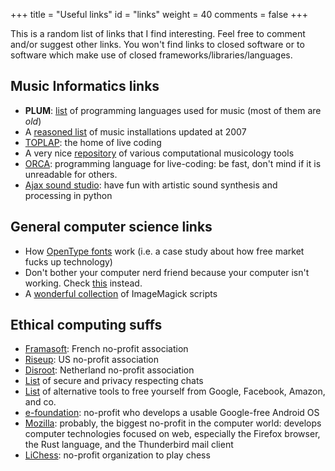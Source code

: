 +++
title = "Useful links"
id = "links"
weight = 40
comments = false
+++

This is a random list of links that I find interesting. Feel free to comment and/or suggest other links.
You won't find links to closed software or to software which make use of closed frameworks/libraries/languages.

## Music Informatics links

- **PLUM**: [list](http://www.nosuch.com/tjt/plum.html) of programming languages used for music (most of them are _old_)
- A [reasoned list](http://www.mindatplay.co.uk/index.html) of music installations updated at 2007
- [TOPLAP](http://toplap.org/): the home of live coding
- A very nice [repository](https://github.com/MarkGotham/MusoRepo) of various computational musicology tools
- [ORCA](https://github.com/hundredrabbits/Orca): programming language for live-coding: be fast, don't mind if it is unreadable for others.
- [Ajax sound studio](http://ajaxsoundstudio.com/software/): have fun with artistic sound synthesis and processing in python

## General computer science links

- How [OpenType fonts](https://simoncozens.github.io/fonts-and-layout/) work (i.e. a case study about how free market fucks up technology)
- Don't bother your computer nerd friend because your computer isn't working. Check [this](http://www.fixingmycomputer.com/computer-turn-on.html) instead.
- A [wonderful collection](https://im.snibgo.com) of ImageMagick scripts

## Ethical computing suffs

- [Framasoft](https://framasoft.org/): French no-profit association
- [Riseup](https://riseup.net/): US no-profit association
- [Disroot](https://disroot.org/): Netherland no-profit association
- [List](https://securechatguide.org/) of secure and privacy respecting chats
- [List](https://degooglisons-internet.org/en/alternatives/) of alternative tools to free yourself from Google, Facebook, Amazon, and co.
- [e-foundation](https://e.foundation/): no-profit who develops a usable Google-free Android OS
- [Mozilla](https://www.mozilla.org/it/): probably, the biggest no-profit in the computer world: develops computer technologies focused on web, especially the Firefox browser, the Rust language, and the Thunderbird mail client
- [LiChess](lichess.org/): no-profit organization to play chess
